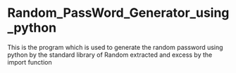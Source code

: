 # Random_PassWord_Generator_using_python
This is the program which is used to generate the random password using python by the standard library of Random extracted and excess by the import function
